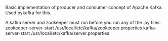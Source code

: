 Basic implementation of producer and consumer concept of Apache Kafka. Used pykafka for this.

A kafka server and zookeeper must run before you run any of the .py files.
zookeeper-server-start /usr/local/etc/kafka/zookeeper.properties
kafka-server-start /usr/local/etc/kafka/server.properties

